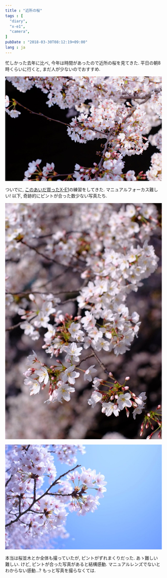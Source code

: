 ```yaml
---
title : "近所の桜"
tags : [
  "diary",
  "x-e1",
  "camera",
]
pubDate : "2018-03-30T08:12:19+09:00"
lang : ja
---
```


忙しかった去年に比べ, 今年は時間があったので近所の桜を見てきた.
平日の朝8時くらいに行くと, まだ人が少ないのでおすすめ.

![Fujifilm X-E1 + Nikon NIKKOR-S･C Auto 50mm f/1.4](./_1.jpg)

ついでに, [このあいだ買ったX-E1](/blog/camera/x-e1/)の練習をしてきた. マニュアルフォーカス難しい!
以下, 奇跡的にピントが合った数少ない写真たち.

![Fujifilm X-E1 + Nikon NIKKOR-S･C Auto 50mm f/1.4](./_2.jpg)

![Fujifilm X-E1 + Nikon Ai NIKKOR 20mm f/3.5](./_3.jpg)

本当は桜並木とか全体も撮っていたが, ピントがずれまくりだった.
あゝ難しい難しい.
けど, ピントが合った写真があると結構感動.
マニュアルレンズでないとわからない感動...?
もっと写真を撮らなくては.
